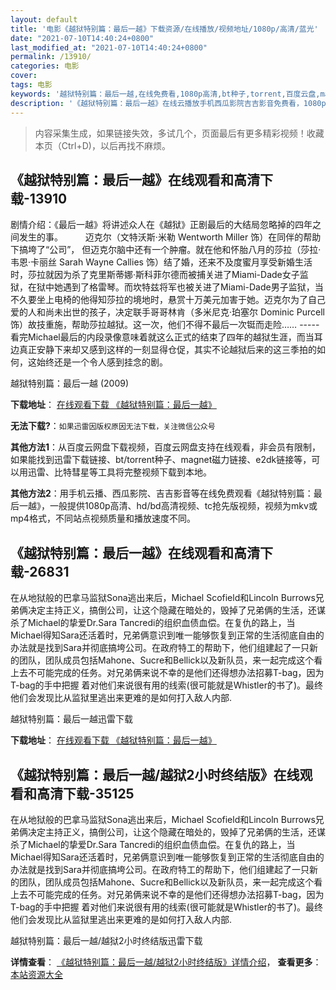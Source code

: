```yaml
---
layout: default
title: '电影《越狱特别篇：最后一越》下载资源/在线播放/视频地址/1080p/高清/蓝光'
date: "2021-07-10T14:40:24+0800"
last_modified_at: "2021-07-10T14:40:24+0800"
permalink: /13910/
categories: 电影
cover:
tags: 电影
keywords: '越狱特别篇：最后一越,在线免费看,1080p高清,bt种子,torrent,百度云盘,magnet,磁力链,迅雷下载资源'
description: '《越狱特别篇：最后一越》在线云播放手机西瓜影院吉吉影音免费看，1080p高清bd/hd未删减完整版和tc抢先枪版，mkv/mp4格式，附带bt/torrent种子、magnet/磁力链、百度云盘、网盘资源迅雷下载链接'
---
```


>内容采集生成，如果链接失效，多试几个，页面最后有更多精彩视频！收藏本页（Ctrl+D)，以后再找不麻烦。


## 《越狱特别篇：最后一越》在线观看和高清下载-13910

剧情介绍：《最后一越》将讲述众人在《越狱》正剧最后的大结局忽略掉的四年之间发生的事。  　　迈克尔（文特沃斯·米勒 Wentworth Miller 饰）在同伴的帮助下搞垮了“公司”， 但迈克尔脑中还有一个肿瘤。就在他和怀胎八月的莎拉（莎拉·韦恩·卡丽丝 Sarah Wayne Callies 饰）结了婚，还来不及度蜜月享受新婚生活时，莎拉就因为杀了克里斯蒂娜·斯科菲尔德而被捕关进了Miami-Dade女子监狱，在狱中她遇到了格雷琴。而坎特兹将军也被关进了Miami-Dade男子监狱，当不久要坐上电椅的他得知莎拉的境地时，悬赏十万美元加害于她。迈克尔为了自己爱的人和尚未出世的孩子，决定联手哥哥林肯（多米尼克·珀塞尔 Dominic Purcell 饰）故技重施，帮助莎拉越狱。这一次，他们不得不最后一次铤而走险…… ----- 看完Michael最后的内段录像意味着就这么正式的结束了四年的越狱生涯，而当耳边真正安静下来却又感到这样的一刻显得仓促，其实不论越狱后来的这三季拍的如何，这始终还是一个令人感到挂念的剧。


越狱特别篇：最后一越 (2009)

**下载地址**： [在线观看下载 《越狱特别篇：最后一越》](https://www.btbtdy.me/btdy/dy5534.html) 


**无法下载?**：`如果迅雷因版权原因无法下载，关注微信公众号 `

**其他方法1**：从百度云网盘下载视频，百度云网盘支持在线观看，非会员有限制，如果能找到迅雷下载链接、bt/torrent种子、magnet磁力链接、e2dk链接等，可以用迅雷、比特彗星等工具将完整视频下载到本地。

**其他方法2**：用手机云播、西瓜影院、吉吉影音等在线免费观看《越狱特别篇：最后一越》，一般提供1080p高清、hd/bd高清视频、tc抢先版视频，视频为mkv或mp4格式，不同站点视频质量和播放速度不同。


## 《越狱特别篇：最后一越》在线观看和高清下载-26831

在从地狱般的巴拿马监狱Sona逃出来后，Michael Scofield和Lincoln Burrows兄弟俩决定主持正义，搞倒公司，让这个隐藏在暗处的，毁掉了兄弟俩的生活，还谋杀了Michael的挚爱Dr.Sara Tancredi的组织血债血偿。在复仇的路上，当Michael得知Sara还活着时，兄弟俩意识到唯一能够恢复到正常的生活彻底自由的办法就是找到Sara并彻底搞垮公司。在政府特工的帮助下，他们组建起了一只新的团队，团队成员包括Mahone、Sucre和Bellick以及新队员，来一起完成这个看上去不可能完成的任务。对兄弟俩来说不幸的是他们还得想办法招募T-bag，因为T-bag的手中把握 着对他们来说很有用的线索(很可能就是Whistler的书了)。最终他们会发现比从监狱里逃出来更难的是如何打入敌人内部.


越狱特别篇：最后一越迅雷下载

**下载地址**： [在线观看下载 《越狱特别篇：最后一越》](https://www.993dy.com//vod-detail-id-13940.html) 


## 《越狱特别篇：最后一越/越狱2小时终结版》在线观看和高清下载-35125

在从地狱般的巴拿马监狱Sona逃出来后，Michael Scofield和Lincoln Burrows兄弟俩决定主持正义，搞倒公司，让这个隐藏在暗处的，毁掉了兄弟俩的生活，还谋杀了Michael的挚爱Dr.Sara Tancredi的组织血债血偿。在复仇的路上，当Michael得知Sara还活着时，兄弟俩意识到唯一能够恢复到正常的生活彻底自由的办法就是找到Sara并彻底搞垮公司。在政府特工的帮助下，他们组建起了一只新的团队，团队成员包括Mahone、Sucre和Bellick以及新队员，来一起完成这个看上去不可能完成的任务。对兄弟俩来说不幸的是他们还得想办法招募T-bag，因为T-bag的手中把握 着对他们来说很有用的线索(很可能就是Whistler的书了)。最终他们会发现比从监狱里逃出来更难的是如何打入敌人内部.


越狱特别篇：最后一越/越狱2小时终结版迅雷下载

**详情查看**： [《越狱特别篇：最后一越/越狱2小时终结版》详情介绍](/movie/35125/)， **查看更多**：[本站资源大全](/movie/t/all/)


